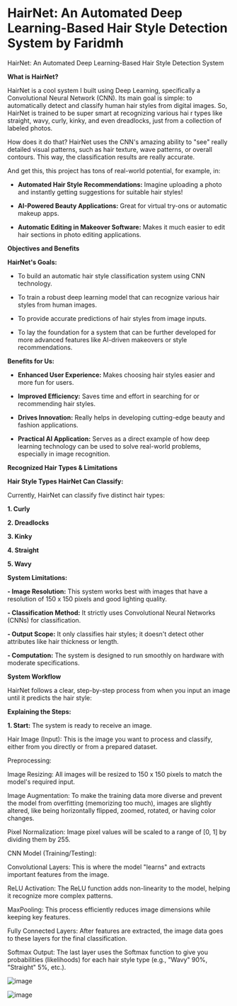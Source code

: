 # HairNet: An Automated Deep Learning-Based Hair Style Detection System by Faridmh
HairNet: An Automated Deep Learning-Based Hair Style Detection System

**What is HairNet?**

HairNet is a cool system I built using Deep Learning, specifically a Convolutional Neural Network (CNN). Its main goal is simple: to automatically detect and classify human hair styles from digital images. So, HairNet is trained to be super smart at recognizing various hai r types like straight, wavy, curly, kinky, and even dreadlocks, just from a collection of labeled photos.

How does it do that? HairNet uses the CNN's amazing ability to "see" really detailed visual patterns, such as hair texture, wave patterns, or overall contours. This way, the classification results are really accurate.

And get this, this project has tons of real-world potential, for example, in:

- **Automated Hair Style Recommendations:** Imagine uploading a photo and instantly getting suggestions for suitable hair styles!

- **AI-Powered Beauty Applications:** Great for virtual try-ons or automatic makeup apps.

- **Automatic Editing in Makeover Software:** Makes it much easier to edit hair sections in photo editing applications.

**Objectives and Benefits**

**HairNet's Goals:**

- To build an automatic hair style classification system using CNN technology.

- To train a robust deep learning model that can recognize various hair styles from human images.

- To provide accurate predictions of hair styles from image inputs.

- To lay the foundation for a system that can be further developed for more advanced features like AI-driven makeovers or style recommendations.

**Benefits for Us:**

- **Enhanced User Experience:** Makes choosing hair styles easier and more fun for users.

- **Improved Efficiency:** Saves time and effort in searching for or recommending hair styles.

- **Drives Innovation:** Really helps in developing cutting-edge beauty and fashion applications.

- **Practical AI Application:** Serves as a direct example of how deep learning technology can be used to solve real-world problems, especially in image recognition.

**Recognized Hair Types & Limitations**

**Hair Style Types HairNet Can Classify:**

Currently, HairNet can classify five distinct hair types:

**1. Curly**

**2. Dreadlocks**

**3. Kinky**

**4. Straight**

**5. Wavy**

**System Limitations:**

**- Image Resolution:** This system works best with images that have a resolution of 150 x 150 pixels and good lighting quality.

**- Classification Method:** It strictly uses Convolutional Neural Networks (CNNs) for classification.

**- Output Scope:** It only classifies hair styles; it doesn't detect other attributes like hair thickness or length.

**- Computation:** The system is designed to run smoothly on hardware with moderate specifications.

**System Workflow**

HairNet follows a clear, step-by-step process from when you input an image until it predicts the hair style:

**Explaining the Steps:**

**1. Start:** The system is ready to receive an image.

Hair Image (Input): This is the image you want to process and classify, either from you directly or from a prepared dataset.

Preprocessing:

Image Resizing: All images will be resized to 150 x 150 pixels to match the model's required input.

Image Augmentation: To make the training data more diverse and prevent the model from overfitting (memorizing too much), images are slightly altered, like being horizontally flipped, zoomed, rotated, or having color changes.

Pixel Normalization: Image pixel values will be scaled to a range of [0, 1] by dividing them by 255.

CNN Model (Training/Testing):

Convolutional Layers: This is where the model "learns" and extracts important features from the image.

ReLU Activation: The ReLU function adds non-linearity to the model, helping it recognize more complex patterns.

MaxPooling: This process efficiently reduces image dimensions while keeping key features.

Fully Connected Layers: After features are extracted, the image data goes to these layers for the final classification.

Softmax Output: The last layer uses the Softmax function to give you probabilities (likelihoods) for each hair style type (e.g., "Wavy" 90%, "Straight" 5%, etc.).


![image](https://github.com/user-attachments/assets/81c48df5-2394-4d7f-ab6b-40118ae226cb)

![image](https://github.com/user-attachments/assets/f57473ca-3084-4137-bd31-64d699303a2c)


